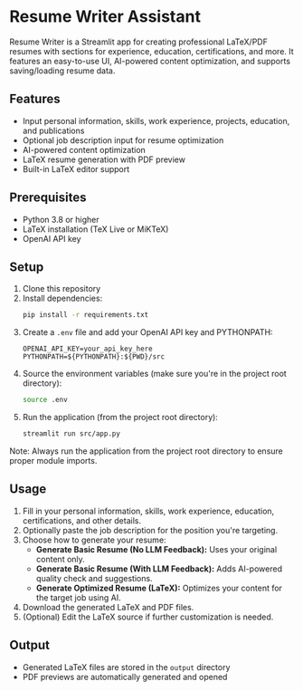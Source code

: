 # Resume Writer Assistant

Resume Writer is a Streamlit app for creating professional LaTeX/PDF resumes with sections for experience, education, certifications, and more. It features an easy-to-use UI, AI-powered content optimization, and supports saving/loading resume data.

## Features
- Input personal information, skills, work experience, projects, education, and publications
- Optional job description input for resume optimization
- AI-powered content optimization
- LaTeX resume generation with PDF preview
- Built-in LaTeX editor support

## Prerequisites
- Python 3.8 or higher
- LaTeX installation (TeX Live or MiKTeX)
- OpenAI API key

## Setup
1. Clone this repository
2. Install dependencies:
   ```bash
   pip install -r requirements.txt
   ```
3. Create a `.env` file and add your OpenAI API key and PYTHONPATH:
   ```
   OPENAI_API_KEY=your_api_key_here
   PYTHONPATH=${PYTHONPATH}:${PWD}/src
   ```
4. Source the environment variables (make sure you're in the project root directory):
   ```bash
   source .env
   ```
5. Run the application (from the project root directory):
   ```bash
   streamlit run src/app.py
   ```

Note: Always run the application from the project root directory to ensure proper module imports.

## Usage
1. Fill in your personal information, skills, work experience, education, certifications, and other details.
2. Optionally paste the job description for the position you're targeting.
3. Choose how to generate your resume:
   - **Generate Basic Resume (No LLM Feedback):** Uses your original content only.
   - **Generate Basic Resume (With LLM Feedback):** Adds AI-powered quality check and suggestions.
   - **Generate Optimized Resume (LaTeX):** Optimizes your content for the target job using AI.
4. Download the generated LaTeX and PDF files.
5. (Optional) Edit the LaTeX source if further customization is needed.

## Output
- Generated LaTeX files are stored in the `output` directory
- PDF previews are automatically generated and opened 